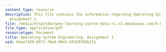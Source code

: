 ```yaml
---
content_type: resource
description: This file contains the information regarding Operating System Engineering,
  Assignment 1.
file: /media/https%3A/open-learning-course-data-rc.s3.amazonaws.com/6-828-operating-system-engineering-fall-2012/b4ae7369887170e809426f429768b231_MIT6_828F12_assignment1.pdf
file_type: application/pdf
resourcetype: Document
title: Operating System Engineering, Assignment 1
uid: b4ae7369-8871-70e8-0942-6f429768b231
---
```

